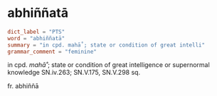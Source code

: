 # abhiññatā

``` toml
dict_label = "PTS"
word = "abhiññatā"
summary = "in cpd. mahā˚; state or condition of great intelli"
grammar_comment = "feminine"
```

in cpd. *mahā˚*; state or condition of great intelligence or supernormal knowledge SN.iv.263; SN.V.175, SN.V.298 sq.

fr. abhiññā

